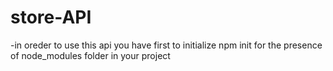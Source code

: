 # store-API

-in oreder to use this api you have first to initialize npm init for the presence of node_modules folder in your project

